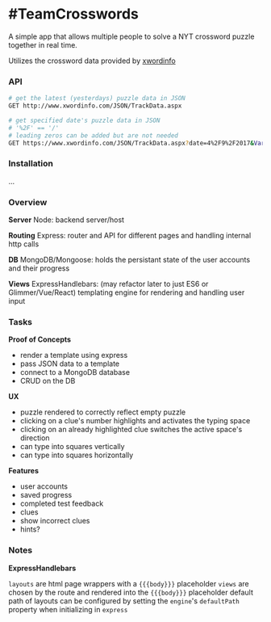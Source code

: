 # #TeamCrosswords #

A simple app that allows multiple people to solve a NYT crossword puzzle together in real time.

Utilizes the crossword data provided by [xwordinfo](http://www.xwordinfo.com)

### API ###

```sh
# get the latest (yesterdays) puzzle data in JSON
GET http://www.xwordinfo.com/JSON/TrackData.aspx

# get specified date's puzzle data in JSON
# '%2F' == '/'
# leading zeros can be added but are not needed
GET https://www.xwordinfo.com/JSON/TrackData.aspx?date=4%2F9%2F2017&Variety=false
```

### Installation ###

...

### Overview ###

**Server**
Node:
backend server/host

**Routing**
Express:
router and API for different pages and handling internal http calls

**DB**
MongoDB/Mongoose:
holds the persistant state of the user accounts and their progress

**Views**
ExpressHandlebars: (may refactor later to just ES6 or Glimmer/Vue/React)
templating engine for rendering and handling user input

### Tasks ###

**Proof of Concepts**

<!-- * call to crosswords API to get JSON using `fetch` -->
* render a template using express
* pass JSON data to a template
* connect to a MongoDB database
* CRUD on the DB

**UX**

* puzzle rendered to correctly reflect empty puzzle
* clicking on a clue's number highlights and activates the typing space
* clicking on an already highlighted clue switches the active space's direction
* can type into squares vertically
* can type into squares horizontally

**Features**

* user accounts
* saved progress
* completed test feedback
* clues
* show incorrect clues
* hints?

### Notes ###

**ExpressHandlebars**

`layouts` are html page wrappers with a `{{{body}}}` placeholder
`views` are chosen by the route and rendered into the `{{{body}}}` placeholder
default path of layouts can be configured by setting the `engine`'s `defaultPath` property when initializing in `express`
